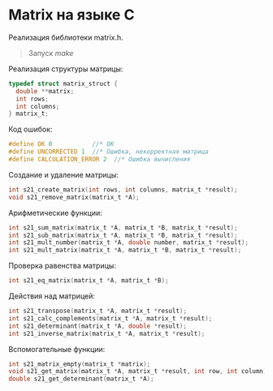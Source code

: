 # Matrix на языке C

Реализация библиотеки matrix.h.

> Запуск *make*


Реализация структуры матрицы:
```c
typedef struct matrix_struct {
  double **matrix;
  int rows;
  int columns;
} matrix_t;
```

Код ошибок:
```c
#define OK 0           //* ОК
#define UNCORRECTED 1  //* Ошибка, некорректная матрица
#define CALCULATION_ERROR 2  //* Ошибка вычисления
```

Создание и удаление матрицы:
```c
int s21_create_matrix(int rows, int columns, matrix_t *result);
void s21_remove_matrix(matrix_t *A);
```

Арифметические функции:
```c
int s21_sum_matrix(matrix_t *A, matrix_t *B, matrix_t *result);
int s21_sub_matrix(matrix_t *A, matrix_t *B, matrix_t *result);
int s21_mult_number(matrix_t *A, double number, matrix_t *result);
int s21_mult_matrix(matrix_t *A, matrix_t *B, matrix_t *result);
```

Проверка равенства матрицы:
```c
int s21_eq_matrix(matrix_t *A, matrix_t *B);
```

Действия над матрицей:
```c
int s21_transpose(matrix_t *A, matrix_t *result);
int s21_calc_complements(matrix_t *A, matrix_t *result);
int s21_determinant(matrix_t *A, double *result);
int s21_inverse_matrix(matrix_t *A, matrix_t *result);
```

Вспомогательные функции:
```c
int s21_matrix_empty(matrix_t *matrix);
void s21_get_matrix(matrix_t *A, matrix_t *result, int row, int column);
double s21_get_determinant(matrix_t *A);
```
